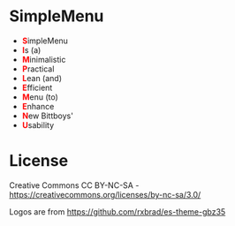 # SimpleMenu
- <span style="color:red">**S**</span>impleMenu
- <span style="color:red">**I**</span>s (a)
- <span style="color:red">**M**</span>inimalistic 
- <span style="color:red">**P**</span>ractical
- <span style="color:red">**L**</span>ean (and)
- <span style="color:red">**E**</span>fficient 
- <span style="color:red">**M**</span>enu (to)
- <span style="color:red">**E**</span>nhance
- <span style="color:red">**N**</span>ew Bittboys'
- <span style="color:red">**U**</span>sability 

# License
Creative Commons CC BY-NC-SA - https://creativecommons.org/licenses/by-nc-sa/3.0/

Logos are from https://github.com/rxbrad/es-theme-gbz35

